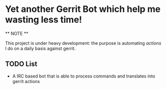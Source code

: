 # Yet another Gerrit Bot which help me wasting less time!

** NOTE **

This project is under heavy development: the purpose is automating _actions_ I do
on a daily basis against gerrit.


## TODO List

* A IRC based bot that is able to process commands and translates into gerrit actions


